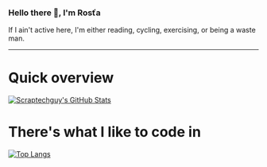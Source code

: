 ### Hello there 👋, I'm Rosťa

If I ain't active here, I'm either reading, cycling, exercising, or being a waste man.

_________________________________________________________________

# Quick overview

[![Scraptechguy's GitHub Stats](https://github-readme-stats.vercel.app/api?username=scraptechguy&show_icons=true&theme=cobalt)](https://github.com/anuraghazra/github-readme-stats)

# There's what I like to code in

[![Top Langs](https://github-readme-stats.vercel.app/api/top-langs/?username=scraptechguy&theme=cobalt)](https://github.com/anuraghazra/github-readme-stats)



